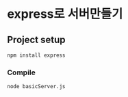 # express로 서버만들기

## Project setup

```
npm install express
```

### Compile

```
node basicServer.js
```